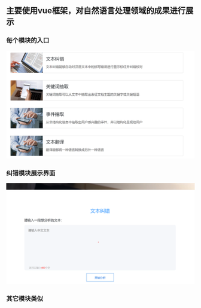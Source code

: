 ## 主要使用vue框架，对自然语言处理领域的成果进行展示
### 每个模块的入口
 ![Image text](src/assets/四个模块.png)
### 纠错模块展示界面
![Image text](src/assets/纠错模块.png)
### 其它模块类似
